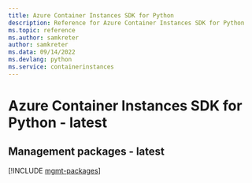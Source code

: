 ```yaml
---
title: Azure Container Instances SDK for Python
description: Reference for Azure Container Instances SDK for Python
ms.topic: reference
ms.author: samkreter
author: samkreter
ms.data: 09/14/2022
ms.devlang: python
ms.service: containerinstances
---
```

# Azure Container Instances SDK for Python - latest

## Management packages - latest
[!INCLUDE [mgmt-packages](container-instances-mgmt-index.md)]